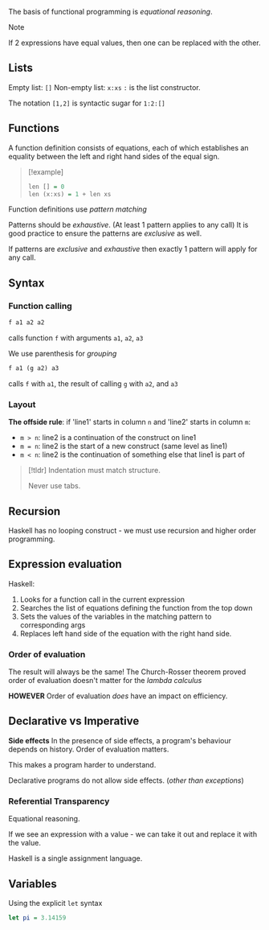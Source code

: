 

The basis of functional programming is *equational reasoning*.

>[!note]
>If 2 expressions have equal values, then one can be replaced with the other.


## Lists

Empty list: `[]`
Non-empty list: `x:xs`
	`:` is the list constructor.

The notation `[1,2]` is syntactic sugar for `1:2:[]`

## Functions

A function definition consists of equations, each of which establishes an equality between the left and right hand sides of the equal sign.

>[!example]
>```haskell
>len [] = 0
>len (x:xs) = 1 + len xs
>```

Function definitions use *pattern matching*

Patterns should be *exhaustive*. (At least 1 pattern applies to any call)
It is good practice to ensure the patterns are *exclusive* as well.

If patterns are *exclusive* and *exhaustive* then exactly 1 pattern will apply for any call.

## Syntax
### Function calling
```haskell
f a1 a2 a2
```
calls function `f` with arguments `a1`, `a2`, `a3`

We use parenthesis for *grouping* 

```haskell
f a1 (g a2) a3
```
calls `f` with `a1`, the result of calling `g` with `a2`, and `a3`


### Layout

**The offside rule**:
if 'line1' starts in column `n` and 'line2' starts in column `m`:
- `m > n`: line2 is a continuation of the construct on line1
- `m = n`: line2 is the start of a new construct (same level as line1)
- `m < n`: line2 is the continuation of something else that line1 is part of

>[!tldr]
>Indentation must match structure.
>
>Never use tabs.


## Recursion
Haskell has no looping construct - we must use recursion and higher order programming.

## Expression evaluation
Haskell:
1. Looks for a function call in the current expression
2. Searches the list of equations defining the function from the top down
3. Sets the values of the variables in the matching pattern to corresponding args
4. Replaces left hand side of the equation with the right hand side.

### Order of evaluation
The result will always be the same! The Church-Rosser theorem proved order of evaluation doesn't matter for the *lambda calculus*

**HOWEVER**
Order of evaluation *does* have an impact on efficiency.



## Declarative vs Imperative

**Side effects**
In the presence of side effects, a program's behaviour depends on history.
	Order of evaluation matters.

This makes a program harder to understand.

Declarative programs do not allow side effects.
(*other than exceptions*)

### Referential Transparency
Equational reasoning.

If we see an expression with a value - we can take it out and replace it with the value.

Haskell is a single assignment language.


## Variables

Using the explicit `let` syntax
```haskell
let pi = 3.14159
```








